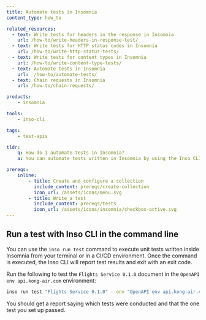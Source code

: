 ```yaml
---
title: Automate tests in Insomnia
content_type: how_to

related_resources:
  - text: Write tests for headers in the response in Insomnia
    url: /how-to/write-headers-in-response-test/ 
  - text: Write tests for HTTP status codes in Insomnia
    url: /how-to/write-http-status-tests/
  - text: Write tests for content types in Insomnia
    url: /how-to/write-content-type-tests/
  - text: Automate tests in Insomnia
    url:  /how-to/automate-tests/
  - text: Chain requests in Insomnia
    url: /how-to/chain-requests/

products:
    - insomnia

tools:
    - inso-cli

tags:
    - test-apis

tldr:
    q: How do I automate tests in Insomnia?
    a: You can automate tests written in Insomnia by using the Inso CLI with the `inso run test "document name" --env "environment name"` command.

prereqs:
    inline:
        - title: Create and configure a collection
          include_content: prereqs/create-collection
          icon_url: /assets/icons/menu.svg
        - title: Write a test
          include_content: prereqs/tests
          icon_url: /assets/icons/insomnia/checkbox-active.svg
---
```


## Run a test with Inso CLI in the command line

You can use the `inso run test` command to execute unit tests written inside Insomnia from your terminal or in a CI/CD environment. Once the command is executed, the Inso CLI will report test results and exit with an exit code. 

Run the following to test the `Flights Service 0.1.0` document in the `OpenAPI env api.kong-air.com` environment:

```sh
inso run test "Flights Service 0.1.0" --env "OpenAPI env api.kong-air.com"
```

You should get a report saying which tests were conducted and that the one test you set up passed.
